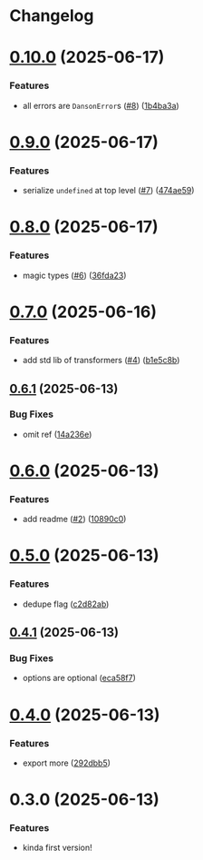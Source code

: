# Changelog

# [0.10.0](https://github.com/KATT/danson/compare/0.9.0...0.10.0) (2025-06-17)

### Features

- all errors are `DansonError`s ([#8](https://github.com/KATT/danson/issues/8)) ([1b4ba3a](https://github.com/KATT/danson/commit/1b4ba3a30552e90995286d04c5f2382f58fec4d9))

# [0.9.0](https://github.com/KATT/danson/compare/0.8.0...0.9.0) (2025-06-17)

### Features

- serialize `undefined` at top level ([#7](https://github.com/KATT/danson/issues/7)) ([474ae59](https://github.com/KATT/danson/commit/474ae59456174c4f7f18745da79da0210503b8bd))

# [0.8.0](https://github.com/KATT/danson/compare/0.7.0...0.8.0) (2025-06-17)

### Features

- magic types ([#6](https://github.com/KATT/danson/issues/6)) ([36fda23](https://github.com/KATT/danson/commit/36fda23886e044506706dc5e923eea50deafff60))

# [0.7.0](https://github.com/KATT/danson/compare/0.6.1...0.7.0) (2025-06-16)

### Features

- add std lib of transformers ([#4](https://github.com/KATT/danson/issues/4)) ([b1e5c8b](https://github.com/KATT/danson/commit/b1e5c8b632d5cb61657a0b8c7978bb580c5a4115))

## [0.6.1](https://github.com/KATT/danson/compare/0.6.0...0.6.1) (2025-06-13)

### Bug Fixes

- omit ref ([14a236e](https://github.com/KATT/danson/commit/14a236e4501429c9cf343b3f314fedb44014ea53))

# [0.6.0](https://github.com/KATT/danson/compare/0.5.0...0.6.0) (2025-06-13)

### Features

- add readme ([#2](https://github.com/KATT/danson/issues/2)) ([10890c0](https://github.com/KATT/danson/commit/10890c0ab712db21a89716ed6ca77bc1ef56f01d))

# [0.5.0](https://github.com/KATT/danson/compare/0.4.1...0.5.0) (2025-06-13)

### Features

- dedupe flag ([c2d82ab](https://github.com/KATT/danson/commit/c2d82abdce251d18b807062807fcc50f2c2578c6))

## [0.4.1](https://github.com/KATT/danson/compare/0.4.0...0.4.1) (2025-06-13)

### Bug Fixes

- options are optional ([eca58f7](https://github.com/KATT/danson/commit/eca58f7124089fee33425fd771e2d8ade8369f17))

# [0.4.0](https://github.com/KATT/danson/compare/0.3.0...0.4.0) (2025-06-13)

### Features

- export more ([292dbb5](https://github.com/KATT/danson/commit/292dbb5f1f4abcf532b9748bf94c4737a986c46c))

# 0.3.0 (2025-06-13)

### Features

- kinda first version!

